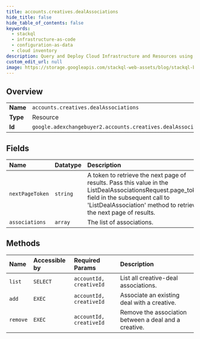 ```yaml
---
title: accounts.creatives.dealAssociations
hide_title: false
hide_table_of_contents: false
keywords:
  - stackql
  - infrastructure-as-code
  - configuration-as-data
  - cloud inventory
description: Query and Deploy Cloud Infrastructure and Resources using SQL
custom_edit_url: null
image: https://storage.googleapis.com/stackql-web-assets/blog/stackql-blog-post-featured-image.png
---
```

  
    

## Overview
<table><tbody>
<tr><td><b>Name</b></td><td><code>accounts.creatives.dealAssociations</code></td></tr>
<tr><td><b>Type</b></td><td>Resource</td></tr>
<tr><td><b>Id</b></td><td><code>google.adexchangebuyer2.accounts.creatives.dealAssociations</code></td></tr>
</tbody></table>

## Fields
| Name | Datatype | Description |
|:-----|:---------|:------------|
| `nextPageToken` | `string` | A token to retrieve the next page of results. Pass this value in the ListDealAssociationsRequest.page_token field in the subsequent call to 'ListDealAssociation' method to retrieve the next page of results. |
| `associations` | `array` | The list of associations. |
## Methods
| Name | Accessible by | Required Params | Description |
|:-----|:--------------|:----------------|:------------|
| `list` | `SELECT` | `accountId, creativeId` | List all creative-deal associations. |
| `add` | `EXEC` | `accountId, creativeId` | Associate an existing deal with a creative. |
| `remove` | `EXEC` | `accountId, creativeId` | Remove the association between a deal and a creative. |
